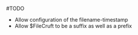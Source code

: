 #TODO

* Allow configuration of the filename-timestamp
* Allow $FileCruft to be a suffix as well as a prefix